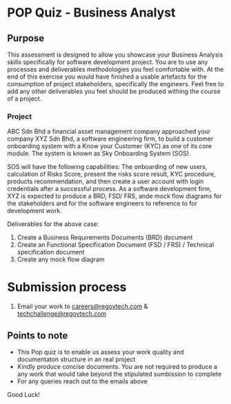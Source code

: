 # POP Quiz - Business Analyst

## Purpose
This assessment is designed to allow you showcase your Business Analysis skills specifically for software development project. You are to use any processes and deliverables methodologies you feel comfortable with. At the end of this exercise you would have finished a usable artefacts for the consumption of project stakeholders, specifically the engineers. Feel free to add any other deliverables you feel should be produced withing the course of a project.

### Project

ABC Sdn Bhd a financial asset management company approached your company XYZ Sdn Bhd, a software engineering firm, to build a customer onboarding system with a Know your Customer (KYC) as one of its core module. The system is known as Sky Onboarding System (SOS). 

SOS will have the following capabilities: The onboarding of new users, calculation of Risks Score, present the risks score result, KYC procedure, products recommendation, and then create a user account with login credentials after a successful process. As a software development firm, XYZ is expected to produce a BRD, FSD/ FRS, ande mock flow diagrams for the stakeholders and for the software engineers to reference to for development work.

Deliverables for the above case:
1. Create a Business Requirements Documents (BRD) document
2. Create an Functional Specification Document (FSD / FRS) / Technical specification document
3. Create any mock flow diagram 

# Submission process

1. Email your work to careers@regovtech.com & techchallenge@regovtech.com

 ## Points to note
  - This Pop quiz is to enable us assess your work quality and documentaton structure in an real project
  - Kindly produce concise documents. You are not required to produce a any work that would take beyond the stipulated sumbission to complete 
  - For any queries reach out to the emails above


Good Luck!
